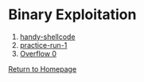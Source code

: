 # Binary Exploitation

1. [handy-shellcode](https://github.com/sdvickers98/picoCTF-2019-Walkthrough/blob/master/binary_exploitation/%231%20-%20handy-shellcode.md)
2. [practice-run-1](https://github.com/sdvickers98/picoCTF-2019-Walkthrough/blob/master/binary_exploitation/%232%20-%20practice-run-1.md)
3. [Overflow 0](https://github.com/sdvickers98/picoCTF-2019-Walkthrough/blob/master/binary_exploitation/%233%20-%20OverFlow%200.md)

[Return to Homepage](https://github.com/sdvickers98/picoCTF-2019-Walkthrough)
